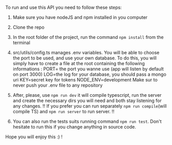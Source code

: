 To run and use this API you need to follow these steps:

1) Make sure you have nodeJS and npm installed in you computer

2) Clone the repo

3) In the root folder of the project, run the command `npm install` from the terminal

4) src/utils/config.ts manages .env variables. 
You will be able to choose the port to be used, and use your own database. 
To do this, you will simply have to create a file at the root containing the following informations :
    PORT= the port you wanne use (app will listen by default on port 3000)
    LOG=the log for your database, you should pass a mongo uri
    KEY=secret key for tokens
    NODE_ENV=development
Make sur to never push your .env file to any repository

5) After, please, use `npm run dev` it will compile typescript, run the server and create the necessary dirs you will need and both stay listening for any changes. 
!! If you prefer you can run separately `npm run compile`(will compile TS) and `npm run server` to run server. !!

6) You can also run the tests suits running command `npm run test`. Don't hesitate to run this if you change anything in source code. 

Hope you will enjoy this :) !